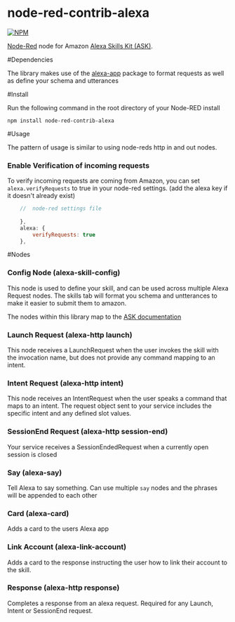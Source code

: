 node-red-contrib-alexa
======================

[![NPM](https://nodei.co/npm/node-red-contrib-alexa.png)](https://nodei.co/npm/node-red-contrib-alexa/)

[Node-Red][1] node for Amazon [Alexa Skills Kit (ASK)][2].

#Dependencies

The library makes use of the [alexa-app][3] package to format requests as well as define your schema and utterances

#Install

Run the following command in the root directory of your Node-RED install

    npm install node-red-contrib-alexa

#Usage

The pattern of usage is similar to using node-reds http in and out nodes.

### Enable Verification of incoming requests

To verify incoming requests are coming from Amazon, you can set `alexa.verifyRequests` to true in your node-red settings. 
(add the alexa key if it doesn't already exist)

```javascript
	//  node-red settings file
	
	},
	alexa: {
        verifyRequests: true
    },
```

#Nodes

### Config Node (alexa-skill-config)

This node is used to define your skill, and can be used across multiple Alexa Request nodes. The skills tab will
format you schema and untterances to make it easier to submit them to amazon.

The nodes within this library map to the [ASK documentation][4]

### Launch Request (alexa-http launch)

This node receives a LaunchRequest when the user invokes the skill with the invocation name, but does not provide any command mapping to an intent.

### Intent Request (alexa-http intent)

This node receives an IntentRequest when the user speaks a command that maps to an intent. The request object sent to your service includes the specific intent and any defined slot values.

### SessionEnd Request (alexa-http session-end)

Your service receives a SessionEndedRequest when a currently open session is closed

### Say (alexa-say)

Tell Alexa to say something. Can use multiple `say` nodes and the phrases will be appended to each other

### Card (alexa-card)

Adds a card to the users Alexa app

### Link Account (alexa-link-account)

Adds a card to the response instructing the user how to link their account to the skill.

### Response (alexa-http response)

Completes a response from an alexa request. Required for any Launch, Intent or SessionEnd request.


[1]:http://nodered.org
[2]:https://developer.amazon.com/public/solutions/alexa/alexa-skills-kit
[3]:https://www.npmjs.com/package/alexa-app
[4]:https://developer.amazon.com/public/solutions/alexa/alexa-skills-kit/docs/alexa-skills-kit-interface-reference